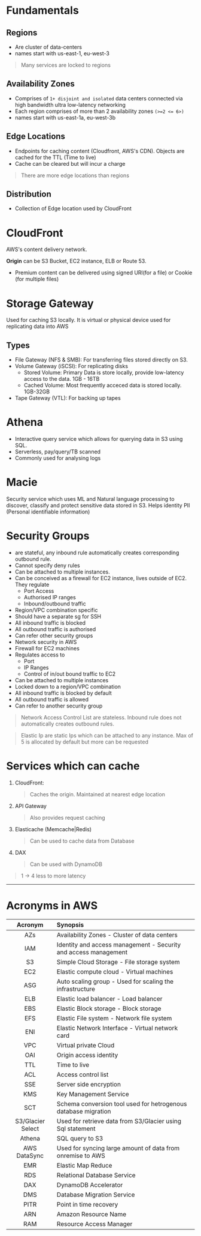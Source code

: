 # Fundamentals

## Regions 
* Are cluster of data-centers
* names start with us-east-1, eu-west-3
> Many services are locked to regions

## Availability Zones
* Comprises of `1+ disjoint and isolated` data centers connected via high bandwidth ultra low-latency networking
* Each region comprises of more than 2 availability zones `(>=2 <= 6>)`
* names start with us-east-1a, eu-west-3b

## Edge Locations
* Endpoints for caching content (Cloudfront, AWS's CDN). Objects are cached for the TTL (Time to live)
* Cache can be cleared but will incur a charge
> There are more edge locations than regions

## Distribution
* Collection of Edge location used by CloudFront

# CloudFront
AWS's content delivery network.

**Origin** can be S3 Bucket, EC2 instance, ELB or Route 53.

* Premium content can be delivered using signed URl(for a file) or Cookie (for multiple files)


# Storage Gateway
 Used for caching S3 locally. It is virtual or physical device used for replicating data into AWS

## Types
* File Gateway (NFS & SMB): For transferring files stored directly on S3.
* Volume Gateway (iSCSI): For replicating disks
    - Stored Volume: Primary Data is store locally, provide low-latency access to the data. 1GB - 16TB
    - Cached Volume: Most frequently acceced data is stored locally. 1GB-32GB
* Tape Gateway (VTL): For backing up tapes

# Athena
* Interactive query service which allows for querying data in S3 using SQL. 
* Serverless, pay/query/TB scanned
* Commonly used for analysing logs

# Macie
Security service which uses ML and Natural language processing to discover, classify and protect sensitive data stored in S3. Helps identity PII (Personal identifiable information)

# Security Groups
 - are stateful, any inbound rule automatically creates corresponding outbound rule.
 - Cannot specify deny rules
 - Can be attached to multiple instances.
 - Can be conceived as a firewall for EC2 instance, lives outside of EC2. They regulate
    * Port Access
    * Authorised IP ranges
    * Inbound/outbound traffic
 - Region/VPC combination specific
 - Should have a separate sg for SSH
 - All inbound traffic is blocked
 - All outbound traffic is authorised
 - Can refer other security groups
 - Network security in AWS
- Firewall for EC2 machines
- Regulates access to
    - Port
    - IP Ranges
    - Control of in/out bound traffic to EC2
- Can be attached to multiple instances
- Locked down to a region/VPC combination
- All inbound traffic is blocked by default
- All outbound traffic is allowed
- Can refer to another security group

> Network Access Control List are stateless. Inbound rule does not automatically creates outbound rules.

> Elastic Ip are static Ips which can be attached to any instance. Max of 5 is allocated by default but more can be requested

# Services which can cache
1. CloudFront: 
    > Caches the origin. Maintained at nearest edge location
2. API Gateway
    > Also provides request caching
3. Elasticache (Memcache|Redis)
    > Can be used to cache data from Database
4. DAX
    > Can be used with DynamoDB

> 1 -> 4 less to more latency
---

# Acronyms in AWS

| Acronym | Synopsis |
|:---------:|:----------|
| AZs               | Availability Zones - Cluster of data centers |
| IAM               | Identity and access management - Security and access management |
| S3                | Simple Cloud Storage - File storage system |
| EC2               | Elastic compute cloud - Virtual machines |
| ASG               | Auto scaling group - Used for scaling the infrastructure |
| ELB               | Elastic load balancer - Load balancer |
| EBS               | Elastic Block storage - Block storage |
| EFS               | Elastic File system - Network file system |
| ENI               | Elastic Network Interface - Virtual network card |
| VPC               | Virtual private Cloud |
| OAI               | Origin access identity |
| TTL               | Time to live |
| ACL               | Access control list |
| SSE               | Server side encryption |
| KMS               | Key Management Service |
| SCT               | Schema conversion tool used for hetrogenous database migration |
| S3/Glacier Select | Used for retrieve data from S3/Glacier using Sql statement |
| Athena            | SQL query to S3 |
| AWS DataSync      | Used for syncing large amount of data from onremise to AWS |
| EMR               | Elastic Map Reduce|
| RDS               | Relational Database Service |
| DAX               | DynamoDB Accelerator |
| DMS               | Database Migration Service |
| PITR              | Point in time recovery |
| ARN               | Amazon Resource Name |
| RAM               | Resource Access Manager |